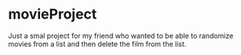 # movieProject

Just a smal project for my friend who wanted to be able to randomize movies from a list and then delete the film from the list.
